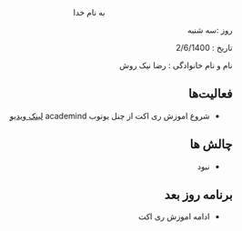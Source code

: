 


<div dir="rtl" align="center">
به نام خدا
</div>
<div dir="rtl" align="right">

روز :سه شنبه

تاریخ : 2/6/1400

نام و نام خانوادگی   : رضا نیک روش

## فعالیت‌ها
* شروع اموزش ری اکت از چنل یوتوب academind [لینک ویدیو](https://www.youtube.com/watch?v=Dorf8i6lCuk&ab_channel=Academind)
## چالش ها 
* نبود
## برنامه روز بعد
* ادامه اموزش ری اکت
</div>